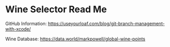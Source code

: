 #  Wine Selector Read Me

GitHub Information:
https://useyourloaf.com/blog/git-branch-management-with-xcode/

Wine Database:
https://data.world/markpowell/global-wine-points
